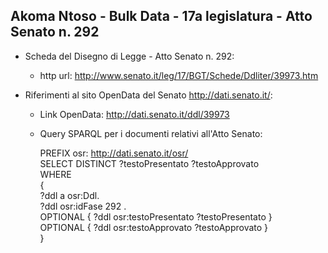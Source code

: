 ## Akoma Ntoso - Bulk Data - 17a legislatura - Atto Senato n. 292 ##

* Scheda del Disegno di Legge - Atto Senato n. 292:
	* http url: http://www.senato.it/leg/17/BGT/Schede/Ddliter/39973.htm

* Riferimenti al sito OpenData del Senato http://dati.senato.it/:
	* Link OpenData: http://dati.senato.it/ddl/39973
	* Query SPARQL per i documenti relativi all'Atto Senato:

        PREFIX osr: <http://dati.senato.it/osr/>  
		SELECT DISTINCT ?testoPresentato ?testoApprovato  
		WHERE  
		{  
		    ?ddl a osr:Ddl.  
		    ?ddl osr:idFase 292 .  
		    OPTIONAL { ?ddl osr:testoPresentato ?testoPresentato }  
		    OPTIONAL { ?ddl osr:testoApprovato ?testoApprovato }  
		}
		